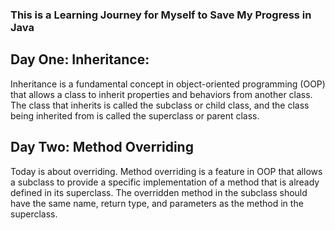 ### This is a Learning Journey for Myself to Save My Progress in Java
## Day One: Inheritance: 
Inheritance is a fundamental concept in object-oriented programming (OOP) 
that allows a class to inherit properties and behaviors from another class.
The class that inherits is called the subclass or child class,
and the class being inherited from is called the superclass or parent class.
## Day Two: Method Overriding 
Today is about overriding. Method overriding is a feature in OOP that allows a subclass to provide a specific implementation of a method that is already defined in its superclass. The overridden method in the subclass should have the same name, return type, and parameters as the method in the superclass.
